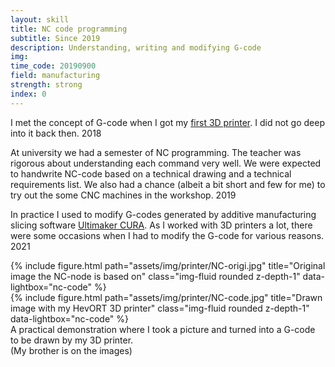 ```yaml
---
layout: skill
title: NC code programming
subtitle: Since 2019
description: Understanding, writing and modifying G-code
img: 
time_code: 20190900
field: manufacturing
strength: strong
index: 0
---
```


I met the concept of G-code when I got my <a href="{{ '/projects/printer/' | relative_url}}">first 3D printer</a>. I did not go deep into it back then. 2018

At university we had a semester of NC programming. The teacher was rigorous about understanding each command very well. We were expected to handwrite NC-code based on a technical drawing and a technical requirements list. We also had a chance (albeit a bit short and few for me) to try out the some CNC machines in the workshop. 2019

In practice I used to modify G-codes generated by additive manufacturing slicing software <a href="https://ultimaker.com/software/ultimaker-cura">Ultimaker CURA</a>. As I worked with 3D printers a lot, there were some occasions when I had to modify the G-code for various reasons. 2021

<div class="row align-items-center">
    <div class="col-6">
        {% include figure.html path="assets/img/printer/NC-origi.jpg" title="Original image the NC-node is based on" class="img-fluid rounded z-depth-1" data-lightbox="nc-code" %}
    </div>
    <div class="col-6">
        {% include figure.html path="assets/img/printer/NC-code.jpg" title="Drawn image with my HevORT 3D printer" class="img-fluid rounded z-depth-1" data-lightbox="nc-code" %}
    </div>
</div>
<div class="caption">
    A practical demonstration where I took a picture and turned into a G-code to be drawn by my 3D printer.<br>(My brother is on the images)
</div>